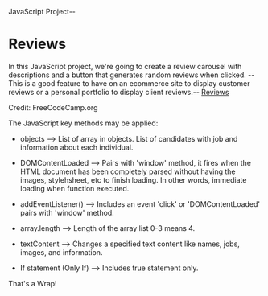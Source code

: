 JavaScript Project--
# Reviews

In this JavaScript project, we're going to create a review carousel with descriptions and a button that generates random reviews when clicked. --This is a good feature to have on an ecommerce site to display customer reviews or a personal portfolio to display client reviews.-- [Reviews](https://carson3377.github.io/Reviews/reviews.html)

Credit: FreeCodeCamp.org

The JavaScript key methods may be applied:

- objects
--> List of array in objects. List of candidates with job and information about each individual.


- DOMContentLoaded
--> Pairs with 'window' method, it fires when the HTML document has been completely parsed without having the images,    stylehsheet, etc to finish loading. In other words, immediate loading when function executed.


- addEventListener()
--> Includes an event 'click' or 'DOMContentLoaded' pairs with 'window' method.


- array.length
--> Length of the array list 0-3 means 4.


- textContent
--> Changes a specified text content like names, jobs, images, and information. 


- If statement (Only If)
--> Includes true statement only. 


That's a Wrap!